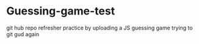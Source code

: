 # Guessing-game-test
git hub repo refresher practice by uploading a JS guessing game
trying to git gud again

